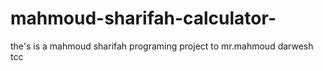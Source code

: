 # mahmoud-sharifah-calculator-
the's is a mahmoud sharifah programing project to mr.mahmoud darwesh tcc 
